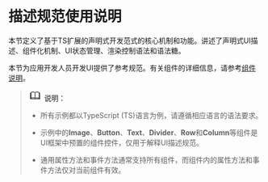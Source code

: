 # 描述规范使用说明



本节定义了基于TS扩展的声明式开发范式的核心机制和功能。讲述了声明式UI描述、组件化机制、UI状态管理、渲染控制语法和语法糖。


本节为应用开发人员开发UI提供了参考规范。有关组件的详细信息，请参考[组件说明](../reference/arkui-ts/ts-universal-events-click.md)。


> ![icon-note.gif](public_sys-resources/icon-note.gif) **说明：**
> - 所有示例都以TypeScript (TS)语言为例，请遵循相应语言的语法要求。
> 
> - 示例中的**Image**、**Button**、**Text**、**Divider**、**Row**和**Column**等组件是UI框架中预置的组件控件，仅用于解释UI描述规范。
> 
> - 通用属性方法和事件方法通常支持所有组件，而组件内的属性方法和事件方法仅对当前组件有效。
